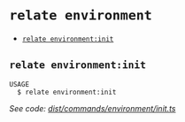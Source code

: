 `relate environment`
====================



* [`relate environment:init`](#relate-environmentinit)

## `relate environment:init`

```
USAGE
  $ relate environment:init
```

_See code: [dist/commands/environment/init.ts](https://github.com/neo-technology/daedalus/blob/v1.0.0/dist/commands/environment/init.ts)_
